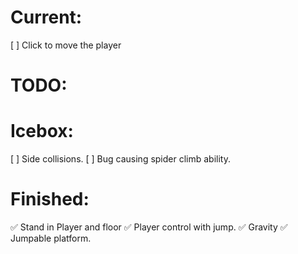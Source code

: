 # Current:
[ ] Click to move the player

# TODO:

# Icebox:
[ ] Side collisions.
[ ] Bug causing spider climb ability.

# Finished:
✅ Stand in Player and floor
✅ Player control with jump.
✅ Gravity
✅ Jumpable platform.
